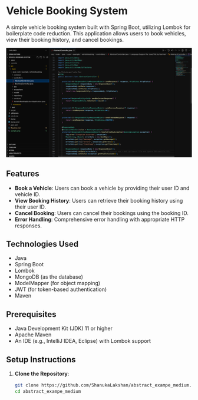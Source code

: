 # Vehicle Booking System

A simple vehicle booking system built with Spring Boot, utilizing Lombok for boilerplate code reduction. This application allows users to book vehicles, view their booking history, and cancel bookings.

![Vehicle Booking System Screenshot](./sample.png)

## Features

- **Book a Vehicle**: Users can book a vehicle by providing their user ID and vehicle ID.
- **View Booking History**: Users can retrieve their booking history using their user ID.
- **Cancel Booking**: Users can cancel their bookings using the booking ID.
- **Error Handling**: Comprehensive error handling with appropriate HTTP responses.

## Technologies Used

- Java
- Spring Boot
- Lombok
- MongoDB (as the database)
- ModelMapper (for object mapping)
- JWT (for token-based authentication)
- Maven

## Prerequisites

- Java Development Kit (JDK) 11 or higher
- Apache Maven
- An IDE (e.g., IntelliJ IDEA, Eclipse) with Lombok support

## Setup Instructions

1. **Clone the Repository**:
   ```bash
   git clone https://github.com/ShanukaLakshan/abstract_exampe_medium.git
   cd abstract_exampe_medium
   ```

